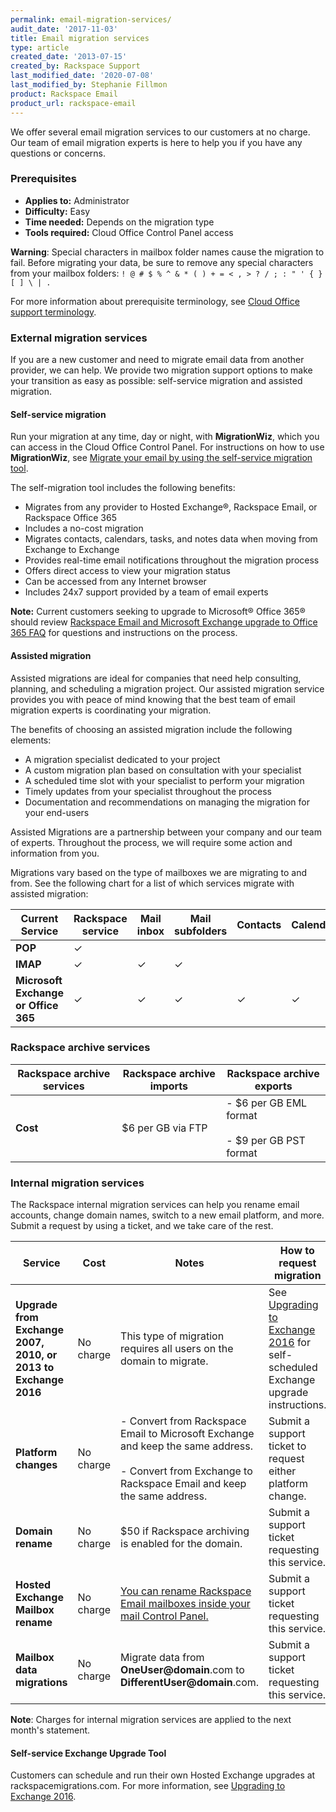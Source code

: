 ```yaml
---
permalink: email-migration-services/
audit_date: '2017-11-03'
title: Email migration services
type: article
created_date: '2013-07-15'
created_by: Rackspace Support
last_modified_date: '2020-07-08'
last_modified_by: Stephanie Fillmon
product: Rackspace Email
product_url: rackspace-email
---
```


We offer several email migration services to our customers at no
charge. Our team of email migration experts is here to help you if
you have any questions or concerns.

### Prerequisites

- **Applies to:** Administrator
- **Difficulty:** Easy
- **Time needed:** Depends on the migration type
- **Tools required:** Cloud Office Control Panel access

**Warning**: Special characters in mailbox folder names cause the migration
to fail. Before migrating your data, be sure to remove any special characters
from your mailbox folders: `! @ # $ % ^ & * ( ) + = < , > ? / ; : " ' { } [ ] \ | .`

For more information about prerequisite terminology, see [Cloud Office support terminology](/how-to/cloud-office-support-terminology).

### External migration services

If you are a new customer and need to migrate email data from another provider, we can help. We provide two migration
support options to make your transition as easy as possible: self-service migration and assisted migration.

#### Self-service migration

Run your migration at any time, day or night, with **MigrationWiz**, which you can access in the Cloud Office Control Panel. For instructions on how to use **MigrationWiz**, see [Migrate your email by using the self-service migration tool](/how-to/migrate-your-email-by-using-the-self-service-migration-tool/).

The self-migration tool includes the following benefits:

-   Migrates from any provider to Hosted Exchange&reg;, Rackspace Email, or Rackspace Office 365
-   Includes a no-cost migration
-   Migrates contacts, calendars, tasks, and notes data when moving from
    Exchange to Exchange
-   Provides real-time email notifications throughout the migration process
-   Offers direct access to view your migration status
-   Can be accessed from any Internet browser
-   Includes 24x7 support provided by a team of email experts

**Note:** Current customers seeking to upgrade to Microsoft&reg; Office 365&reg; should review [Rackspace Email and Microsoft Exchange upgrade to Office 365 FAQ](/how-to/upgrade-rackspace-email-and-microsoft-exchange-to-office-365-faq) for questions and instructions on the process.

#### Assisted migration

Assisted migrations are ideal for companies that need help consulting,
planning, and scheduling a migration project. Our assisted migration
service provides you with peace of mind knowing that the best team of
email migration experts is coordinating your migration.

The benefits of choosing an assisted migration include the following elements:

-   A migration specialist dedicated to your project
-   A custom migration plan based on consultation with your specialist
-   A scheduled time slot with your specialist to perform your migration
-   Timely updates from your specialist throughout the process
-   Documentation and recommendations on managing the migration for your
    end-users

Assisted Migrations are a partnership between your company and our
team of experts. Throughout the process, we will require some action and
information from you.

Migrations vary based on the type of mailboxes we are migrating to and
from. See the following chart for a list of which services migrate with assisted migration:

| Current Service    | Rackspace service | Mail inbox | Mail subfolders | Contacts | Calendar | Tasks | Notes |
|--------------------|-------------------|------------|-----------------|----------|----------|-------|-------|
| **POP**            |&#10003;           |            |                 |          |          |       |       |
| **IMAP**           | &#10003;          | &#10003;   | &#10003;        |          |          |       |       |
| **Microsoft Exchange or Office 365** | &#10003; | &#10003; | &#10003; | &#10003; | &#10003; | &#10003; | &#10003; |

### Rackspace archive services

| Rackspace archive services | Rackspace archive imports | Rackspace archive exports |
|---|---|---|
|**Cost**| &#36;6 per GB via FTP |  - &#36;6 per GB EML format<br/><br/> - &#36;9 per GB PST format |  


### Internal migration services

The Rackspace internal migration services can help you rename email accounts, change domain names, switch
to a new email platform, and more. Submit a request by using a ticket, and we take care of the rest.

| Service | Cost | Notes |How to request migration|
| --- | --- | --- | --- |
| **Upgrade from Exchange 2007, 2010, or 2013 to Exchange 2016** | No charge | This type of migration requires all users on the domain to migrate. | See [Upgrading to Exchange 2016](/how-to/upgrading-to-exchange-2016/) for self-scheduled Exchange upgrade instructions.|
| **Platform changes** | No charge | - Convert from Rackspace Email to Microsoft Exchange and keep the same address.<br/><br/> - Convert from Exchange to Rackspace Email and keep the same address.| Submit a support ticket to request either platform change.|
| **Domain rename** | No charge | $50 if Rackspace archiving is enabled for the domain. | Submit a support ticket requesting this service.|
| **Hosted Exchange Mailbox rename** | No charge | [You can rename Rackspace Email  mailboxes inside your mail Control Panel.](/how-to/rename-a-rackspace-email-mailbox/) | Submit a support ticket requesting this service. |
| **Mailbox data migrations** | No charge | Migrate data from **OneUser@domain**.com to **DifferentUser@domain**.com. | Submit a support ticket requesting this service. |

**Note**: Charges for internal migration services are applied to the next month's statement.

#### Self-service Exchange Upgrade Tool

Customers can schedule and run their own Hosted Exchange upgrades at rackspacemigrations.com. For more
information, see [Upgrading to Exchange 2016](/how-to/upgrading-to-exchange-2016/).
